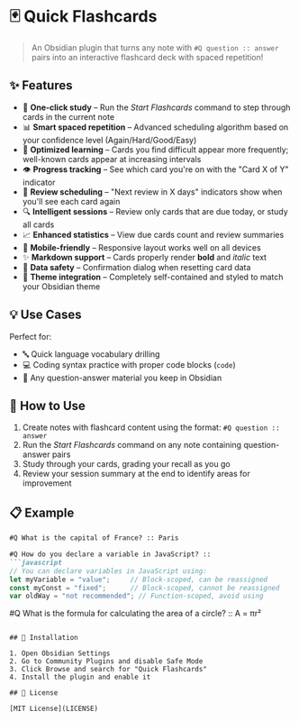 # 🃏 Quick Flashcards

> An Obsidian plugin that turns any note with `#Q question :: answer` pairs into an interactive flashcard deck with spaced repetition!

## ✨ Features

- 🔄 **One-click study** – Run the *Start Flashcards* command to step through cards in the current note
- 📊 **Smart spaced repetition** – Advanced scheduling algorithm based on your confidence level (Again/Hard/Good/Easy)
- 🧠 **Optimized learning** – Cards you find difficult appear more frequently; well-known cards appear at increasing intervals
- 👁️ **Progress tracking** – See which card you're on with the "Card X of Y" indicator
- 📅 **Review scheduling** – "Next review in X days" indicators show when you'll see each card again
- 🔍 **Intelligent sessions** – Review only cards that are due today, or study all cards
- 📈 **Enhanced statistics** – View due cards count and review summaries
- 📱 **Mobile-friendly** – Responsive layout works well on all devices
- ✨ **Markdown support** – Cards properly render **bold** and *italic* text
- 🔐 **Data safety** – Confirmation dialog when resetting card data
- 🎨 **Theme integration** – Completely self-contained and styled to match your Obsidian theme

## 💡 Use Cases

Perfect for:
- 🔤 Quick language vocabulary drilling
- 💻 Coding syntax practice with proper code blocks (```code```)
- 📝 Any question-answer material you keep in Obsidian

## 🔧 How to Use

1. Create notes with flashcard content using the format: `#Q question :: answer`
2. Run the *Start Flashcards* command on any note containing question-answer pairs
3. Study through your cards, grading your recall as you go
4. Review your session summary at the end to identify areas for improvement

## 📋 Example

```markdown
#Q What is the capital of France? :: Paris

#Q How do you declare a variable in JavaScript? ::
```javascript
// You can declare variables in JavaScript using:
let myVariable = "value";     // Block-scoped, can be reassigned
const myConst = "fixed";      // Block-scoped, cannot be reassigned
var oldWay = "not recommended"; // Function-scoped, avoid using
```

#Q What is the formula for calculating the area of a circle? :: A = πr²
```

## 🚀 Installation

1. Open Obsidian Settings
2. Go to Community Plugins and disable Safe Mode
3. Click Browse and search for "Quick Flashcards"
4. Install the plugin and enable it

## 📝 License

[MIT License](LICENSE)
